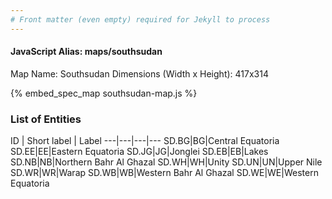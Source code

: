 ```yaml
---
# Front matter (even empty) required for Jekyll to process
---
```


#### JavaScript Alias: maps/southsudan

Map Name: Southsudan
Dimensions (Width x Height): 417x314



{% embed_spec_map southsudan-map.js %}

### List of Entities

ID | Short label | Label
---|---|---|---
SD.BG|BG|Central Equatoria
SD.EE|EE|Eastern Equatoria
SD.JG|JG|Jonglei
SD.EB|EB|Lakes
SD.NB|NB|Northern Bahr Al Ghazal
SD.WH|WH|Unity
SD.UN|UN|Upper Nile
SD.WR|WR|Warap
SD.WB|WB|Western Bahr Al Ghazal
SD.WE|WE|Western Equatoria

